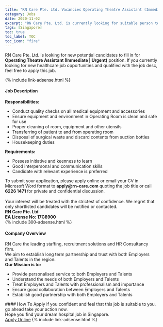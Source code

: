 ```yaml
---
title: "RN Care Pte. Ltd. Vacancies Operating Theatre Assistant (Immediate | Urgent)" 
category: Jobs 
date: 2020-11-02 
excerpt: "RN Care Pte. Ltd. is currently looking for suitable person to fill in the Operating Theatre Assistant (Immediate | Urgent) which positioned at Singapore" 
tags: [Singapore] 
toc: true 
toc_label: TOC 
toc_icon: "fire" 
--- 
```


<p>RN Care Pte. Ltd. is looking for new potential candidates to fill in for <b>Operating Theatre Assistant (Immediate | Urgent)</b> position. If you currently looking for new healthcare job opportunities and qualified with the job desc, feel free to apply this job.
</p>{% include link-adsense.html %} 
<div><div><h4>Job Description</h4></div><div><div><span><div><div><div><strong>Responsibilities:</strong></div><ul><li>Conduct quality checks on all medical equipment and accessories</li><li>Ensure equipment and environment in Operating Room is clean and safe for use</li><li>Proper cleaning of room, equipment and other utensils</li><li>Transferring of patient to and from operating room</li><li>Disposal of surgical waste and discard contents from suction bottles</li><li>Housekeeping duties</li></ul><div><strong>Requirements:</strong></div><ul><li>Possess initiative and keenness to learn</li><li>Good interpersonal and communication skills</li><li>Candidate with relevant experience is preferred</li></ul></div><div><div>To submit your application, please apply online or email your CV in Microsoft Word format to <strong>apply@rn-care.com</strong> quoting the job title or call<strong> 6226 1471 </strong>for private and confidential discussion.</div><div><br>Your interest will be treated with the strictest of confidence. We regret that only shortlisted candidates will be notified or contacted.</div><div><strong>RN Care Pte. Ltd<br>EA License No: 17C8900</strong></div></div></div></span></div></div></div> 
{% include 300-adsense.html %} 
<div><div><h4>Company Overview</h4></div><div><div><span><div><div>RN Care the leading staffing, recruitment solutions and HR Consultancy firm.</div><div>We aim to establish long term partnership and trust with both Employers and Talents in the region.</div><div><strong>Our Mission is to:</strong></div><ul><li>Provide personalised service to both Employers and Talents</li><li>Understand the needs of both Employers and Talents</li><li>Treat Employers and Talents with professionalism and importance</li><li>Ensure good collaboration between Employers and Talents</li><li>Establish good partnership with both Employers and Talents</li></ul></div></span></div></div></div> 
#### How To Apply 
If you confident and feel that this job is suitable to you, go ahead take your action now. <br/> 
Hope you find your dream hospital job in Singapore. <br/> 
<a href="https://www.jobstreet.com.my/en/job/operating-theatre-assistant-immediate-%7C-urgent-8177197/origin/sg?jobId=jobstreet-sg-job-8177197&sectionRank=2&token=0~c68877a6-bacb-4ee1-bebb-6821ed08c2c0&fr=SRP%20View%20In%20New%20Ta" class="btn btn--warning" target="_blank" rel="nofollow noopenner">Apply Online</a> 
{% include link-adsense.html %} 
